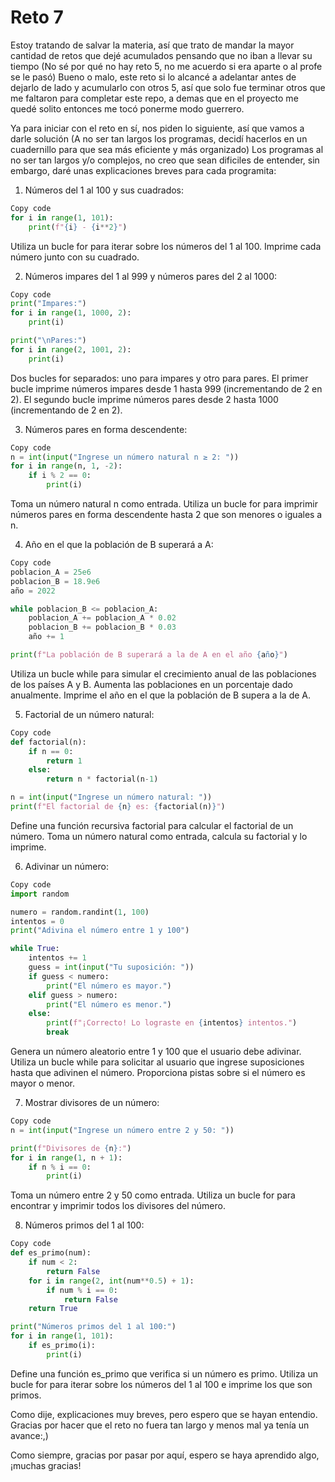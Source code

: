 # Reto 7

Estoy tratando de salvar la materia, así que trato de mandar la mayor cantidad de retos que dejé acumulados pensando que no iban a llevar su tiempo (No sé por qué no hay reto 5, no me acuerdo si era aparte o al profe se le pasó)
Bueno o malo, este reto si lo alcancé a adelantar antes de dejarlo de lado y acumularlo con otros 5, así que solo fue terminar otros que me faltaron para completar este repo, a demas que en el proyecto me quedé solito entonces me tocó ponerme modo guerrero.

Ya para iniciar con el reto en sí, nos piden lo siguiente, así que vamos a darle solución (A no ser tan largos los programas, decidí hacerlos en un cuadernillo para que sea más eficiente y más organizado)
Los programas al no ser tan largos y/o complejos, no creo que sean dificiles de entender, sin embargo, daré unas explicaciones breves para cada programita:

1. Números del 1 al 100 y sus cuadrados:

```python
Copy code
for i in range(1, 101):
    print(f"{i} - {i**2}")
````

Utiliza un bucle for para iterar sobre los números del 1 al 100.
Imprime cada número junto con su cuadrado.

2. Números impares del 1 al 999 y números pares del 2 al 1000:

```python
Copy code
print("Impares:")
for i in range(1, 1000, 2):
    print(i)

print("\nPares:")
for i in range(2, 1001, 2):
    print(i)
````
Dos bucles for separados: uno para impares y otro para pares.
El primer bucle imprime números impares desde 1 hasta 999 (incrementando de 2 en 2).
El segundo bucle imprime números pares desde 2 hasta 1000 (incrementando de 2 en 2).

3. Números pares en forma descendente:

```python
Copy code
n = int(input("Ingrese un número natural n ≥ 2: "))
for i in range(n, 1, -2):
    if i % 2 == 0:
        print(i)
````
Toma un número natural n como entrada.
Utiliza un bucle for para imprimir números pares en forma descendente hasta 2 que son menores o iguales a n.

4. Año en el que la población de B superará a A:

```python
Copy code
poblacion_A = 25e6
poblacion_B = 18.9e6
año = 2022

while poblacion_B <= poblacion_A:
    poblacion_A += poblacion_A * 0.02
    poblacion_B += poblacion_B * 0.03
    año += 1

print(f"La población de B superará a la de A en el año {año}")
````
Utiliza un bucle while para simular el crecimiento anual de las poblaciones de los países A y B.
Aumenta las poblaciones en un porcentaje dado anualmente.
Imprime el año en el que la población de B supera a la de A.

5. Factorial de un número natural:

```python
Copy code
def factorial(n):
    if n == 0:
        return 1
    else:
        return n * factorial(n-1)

n = int(input("Ingrese un número natural: "))
print(f"El factorial de {n} es: {factorial(n)}")
````
Define una función recursiva factorial para calcular el factorial de un número.
Toma un número natural como entrada, calcula su factorial y lo imprime.

6. Adivinar un número:

```python
Copy code
import random

numero = random.randint(1, 100)
intentos = 0
print("Adivina el número entre 1 y 100")

while True:
    intentos += 1
    guess = int(input("Tu suposición: "))
    if guess < numero:
        print("El número es mayor.")
    elif guess > numero:
        print("El número es menor.")
    else:
        print(f"¡Correcto! Lo lograste en {intentos} intentos.")
        break
````
Genera un número aleatorio entre 1 y 100 que el usuario debe adivinar.
Utiliza un bucle while para solicitar al usuario que ingrese suposiciones hasta que adivinen el número.
Proporciona pistas sobre si el número es mayor o menor.

7. Mostrar divisores de un número:

```python
Copy code
n = int(input("Ingrese un número entre 2 y 50: "))

print(f"Divisores de {n}:")
for i in range(1, n + 1):
    if n % i == 0:
        print(i)
````
Toma un número entre 2 y 50 como entrada.
Utiliza un bucle for para encontrar y imprimir todos los divisores del número.

8. Números primos del 1 al 100:

```python
Copy code
def es_primo(num):
    if num < 2:
        return False
    for i in range(2, int(num**0.5) + 1):
        if num % i == 0:
            return False
    return True

print("Números primos del 1 al 100:")
for i in range(1, 101):
    if es_primo(i):
        print(i)
````
Define una función es_primo que verifica si un número es primo.
Utiliza un bucle for para iterar sobre los números del 1 al 100 e imprime los que son primos.

Como dije, explicaciones muy breves, pero espero que se hayan entendio. Gracias por hacer que el reto no fuera tan largo y menos mal ya tenía un avance:,)

Como siempre, gracias por pasar por aquí, espero se haya aprendido algo, ¡muchas gracias!
